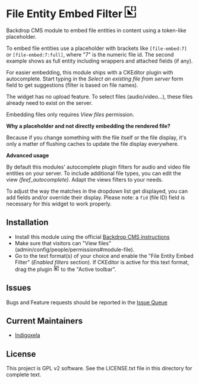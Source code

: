 # File Entity Embed Filter   ![](https://raw.githubusercontent.com/backdrop-contrib/feef/1.x-1.x/img/feef_select_30.png)

Backdrop CMS module to embed file entities in content using a token-like placeholder.

To embed file entities use a placeholder with brackets like `[file-embed:7]` or
`[file-embed:7:full]`, where "7" is the numeric file id.
The second example shows as full entity including wrappers and attached fields (if any).

For easier embedding, this module ships with a CKEditor plugin with autocomplete.
Start typing in the _Select an existing file from server_ form field to get suggestions
(filter is based on file names).

The widget has no upload feature. To select files (audio/video...), these files already need to exist on the server.

Embedding files only requires _View files_ permission.

**Why a placeholder and not directly embedding the rendered file?**

Because if you change something with the file itself or the file display, it's only a
matter of flushing caches to update the file display everywhere.

**Advanced usage**

By default this modules' autocomplete plugin filters for audio and video file entities on your server.
To include additional file types, you can edit the view _(feef_autocomplete)_.
Adapt the views filters to your needs.

To adjust the way the matches in the dropdown list get displayed, you can add fields and/or override their display.
Please note: a `fid` (file ID) field is necessary for this widget to work properly.

## Installation

- Install this module using the official 
  [Backdrop CMS instructions](https://backdropcms.org/guide/modules)
- Make sure that visitors can "View files" (admin/config/people/permissions#module-file).
- Go to the text format(s) of your choice and enable the "File Entity Embed Filter" (_Enabled filters_ section).
  If CKEditor is active for this text format, drag the plugin ![](https://raw.githubusercontent.com/backdrop-contrib/feef/1.x-1.x/plugins/feef_select/icons/feef_select.png)
  to the "Active toolbar".

## Issues

Bugs and Feature requests should be reported in the 
[Issue Queue](https://github.com/backdrop-contrib/feef/issues)

## Current Maintainers

- [Indigoxela](https://github.com/indigoxela)

## License

This project is GPL v2 software. See the LICENSE.txt file in this directory for complete text.
